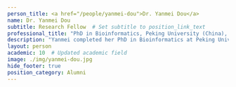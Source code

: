 ```yaml
---
person_title: <a href="/people/yanmei-dou">Dr. Yanmei Dou</a>
name: Dr. Yanmei Dou
subtitle: Research Fellow  # Set subtitle to position_link_text
professional_title: "PhD in Bioinformatics, Peking University (China), Postdoctoral Fellow (2017-2021), Principal Investigator, Westlake University"
description: "Yanmei completed her PhD in Bioinformatics at Peking University. She co-developed MosaicHunter, a Bayesian-based software to identify post-zygotic mosaicisms in whole-genome sequencing and whole-exome sequencing of non-cancer individuals using unpaired, paired, or trio samples (http://mosaichunter.cbi.pku.edu.cn/), and performed bioinformatic analysis of single nucleotide mosaicisms in exome data of ASD pedigrees. She is interested in somatic mutations in human genome."
layout: person
academic: 10  # Updated academic field
image: ./img/yanmei-dou.jpg
hide_footer: true
position_category: Alumni
---
```

